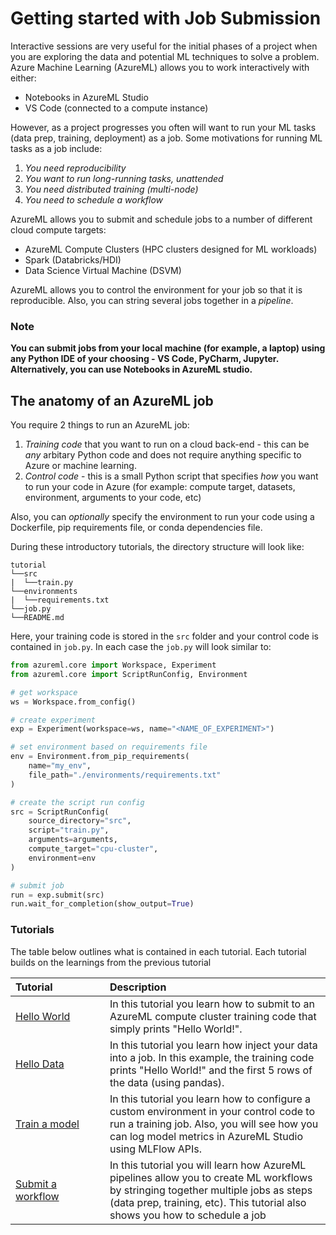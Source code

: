 # Getting started with Job Submission

Interactive sessions are very useful for the initial phases of a project when you are exploring the data and potential ML techniques to solve a problem. Azure Machine Learning (AzureML) allows you to work interactively with either:

* Notebooks in AzureML Studio
* VS Code (connected to a compute instance)

However, as a project progresses you often will want to run your ML tasks (data prep, training, deployment) as a job. Some motivations for running ML tasks as a job include:

1. *You need reproducibility*
1. *You want to run long-running tasks, unattended*
1. *You need distributed training (multi-node)*
1. *You need to schedule a workflow*

AzureML allows you to submit and schedule jobs to a number of different cloud compute targets:

* AzureML Compute Clusters (HPC clusters designed for ML workloads)
* Spark (Databricks/HDI)
* Data Science Virtual Machine (DSVM)

AzureML allows you to control the environment for your job so that it is reproducible. Also, you can string several jobs together in a *pipeline*.

### Note
**You can submit jobs from your local machine (for example, a laptop) using any Python IDE of your choosing - VS Code, PyCharm, Jupyter. Alternatively, you can use Notebooks in AzureML studio.**

## The anatomy of an AzureML job

You require 2 things to run an AzureML job:

1. *Training code* that you want to run on a cloud back-end - this can be *any* arbitary Python code and does not require anything specific to Azure or machine learning.
1. *Control code* - this is a small Python script that specifies *how* you want to run your code in Azure (for example: compute target, datasets, environment, arguments to your code, etc)

Also, you can *optionally* specify the environment to run your code using a Dockerfile, pip requirements file, or conda dependencies file.

During these introductory tutorials, the directory structure will look like:

```Console
tutorial
└──src
|  └──train.py
└──environments
|  └──requirements.txt
└──job.py
└──README.md
```

Here, your training code is stored in the `src` folder and your control code is contained in `job.py`. In each case the `job.py` will look similar to:

```Python
from azureml.core import Workspace, Experiment
from azureml.core import ScriptRunConfig, Environment

# get workspace
ws = Workspace.from_config()

# create experiment
exp = Experiment(workspace=ws, name="<NAME_OF_EXPERIMENT>")

# set environment based on requirements file
env = Environment.from_pip_requirements(
    name="my_env",
    file_path="./environments/requirements.txt"
)

# create the script run config
src = ScriptRunConfig(
    source_directory="src",
    script="train.py",
    arguments=arguments,
    compute_target="cpu-cluster",
    environment=env
)

# submit job
run = exp.submit(src)
run.wait_for_completion(show_output=True)
```

### Tutorials

The table below outlines what is contained in each tutorial. Each tutorial builds on the learnings from the previous tutorial

| Tutorial<img width=400/> | Description<img width=500/> | 
| :------------ | :---------- |
|  [Hello World](./hello-world/README.md) | In this tutorial you learn how to submit to an AzureML compute cluster training code that simply prints "Hello World!".   | 
| [Hello Data](./hello-data/README.md)  | In this tutorial you learn how inject your data into a job. In this example, the training code prints "Hello World!" and the first 5 rows of the data (using pandas). |
| [Train a model](./train-model/README.md) | In this tutorial you learn how to configure a custom environment in your control code to run a training job. Also, you will see how you can log model metrics in AzureML Studio using MLFlow APIs.|
| [Submit a workflow](./submit-pipeline/README.md) | In this tutorial you will learn how AzureML pipelines allow you to create ML workflows by stringing together multiple jobs as steps (data prep, training, etc). This tutorial also shows you how to schedule a job|